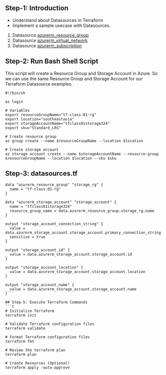 
## Step-1: Introduction
- Understand about Datasources in Terraform
- Implement a sample usecase with Datasources.
1. Datasource [azurerm_resource_group](https://registry.terraform.io/providers/hashicorp/azurerm/latest/docs/data-sources/resource_group)
2. Datasource [azurerm_virtual_network](https://registry.terraform.io/providers/hashicorp/azurerm/latest/docs/data-sources/virtual_network)
3. Datasource [azurerm_subscription](https://registry.terraform.io/providers/hashicorp/azurerm/latest/docs/data-sources/subscription)


## Step-2: Run Bash Shell Script

This script will create a Resource Group and Storage Account in Azure. So we can use the same Resource Group and Storage Account for our Terraform Datasource examples.

```t
#!/bin/sh

az login

# Variables
export resourceGroupName="tf-class-01-rg"
export location="southeastasia"
export storageAccountName="tfclass01storage324"
export sku="Standard_LRS"

# Create resource group
az group create --name $resourceGroupName --location $location

# Create storage account
az storage account create --name $storageAccountName --resource-group $resourceGroupName --location $location --sku $sku

```

## Step-3: datasources.tf
```t
data "azurerm_resource_group" "storage_rg" {
  name = "tf-class-01-rg"
}

data "azurerm_storage_account" "storage_account" {
  name = "tfclass01storage324"
  resource_group_name = data.azurerm_resource_group.storage_rg.name
}

output "storage_account_connection_string" {
  value = data.azurerm_storage_account.storage_account.primary_connection_string
  sensitive = true
}

output "storage_account_id" {
  value = data.azurerm_storage_account.storage_account.id
}

output "storage_account_location" {
  value = data.azurerm_storage_account.storage_account.location
}

output "storage_account_name" {
  value = data.azurerm_storage_account.storage_account.name
}```

## Step-5: Execute Terraform Commands
```t
# Initialize Terraform
terraform init

# Validate Terraform configuration files
terraform validate

# Format Terraform configuration files
terraform fmt

# Review the terraform plan
terraform plan 

# Create Resources (Optional)
terraform apply -auto-approve
```